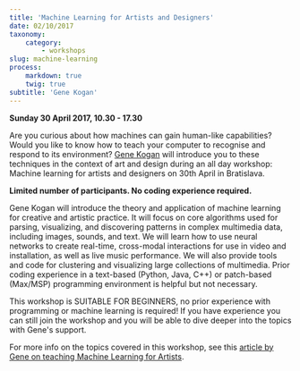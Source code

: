 ```yaml
---
title: 'Machine Learning for Artists and Designers'
date: 02/10/2017
taxonomy:
    category:
        - workshops
slug: machine-learning
process:
    markdown: true
    twig: true
subtitle: 'Gene Kogan'
---
```


**Sunday 30 April 2017, 10.30 - 17.30**

Are you curious about how machines can gain human-like capabilities? Would you like to know how to teach your computer to recognise and respond to its environment? [Gene Kogan](http://genekogan.com/) will introduce you to these techniques in the context of art and design during an all day workshop: Machine learning for artists and designers on 30th April in Bratislava. 

**Limited number of participants. No coding experience required.**

Gene Kogan will introduce the theory and application of machine learning for creative and artistic practice. It will focus on core algorithms used for parsing, visualizing, and discovering patterns in complex multimedia data, including images, sounds, and text. We will learn how to use neural networks to create real-time, cross-modal interactions for use in video and installation, as well as live music performance. We will also provide tools and code for clustering and visualizing large collections of multimedia. Prior coding experience in a text-based (Python, Java, C++) or patch-based (Max/MSP) programming environment is helpful but not necessary.

This workshop is SUITABLE FOR BEGINNERS, no prior experience with programming or machine learning is required! If you have experience you can still join the workshop and you will be able to dive deeper into the topics with Gene's support.

For more info on the topics covered in this workshop, see this [article by Gene on teaching Machine Learning for Artists](https://medium.com/@genekogan/machine-learning-for-artists-e93d20fdb097#.4v6qhs1bh).

